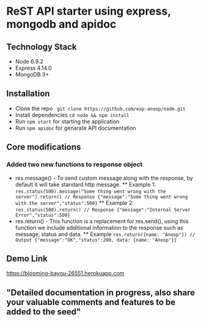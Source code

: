 # ReST API starter using express, mongodb and apidoc

## Technology Stack
* Node 6.9.2
* Express 4.14.0
* MongoDB 3+

## Installation

* Clone the repo ``` git clone https://github.com/exp-anoop/node.git```
* Install dependencies ```cd node && npm install```
* Run ```npm start``` for starting the application
* Run ```npm apidoc``` for genarate API documentation

## Core modifications
### Added two new functions to response object
* res.message() - To send custom message along with the response, by default it will take standard http message.
** Example 1: ```res.status(500).message("Some thing went wrong with the server").return() // Response {"message":"Some thing went wrong with the server","status":500}```
** Example 2: ```res.status(500).return() // Response {"message":"Internal Server Error","status":500}```
* res.return() - This function is a replacement for res.send(), using this function we include additional information to the response such as message, status and data.
** Example ```res.return({name: "Anoop"}) // Output {"message":"OK","status":200, data: {name: "Anoop"}}```


## Demo Link
https://blooming-bayou-26551.herokuapp.com

## "Detailed documentation in progress, also share your valuable comments and features to be added to the seed"
